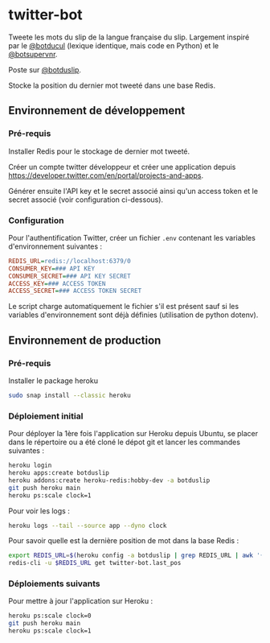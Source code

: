 # twitter-bot

Tweete les mots du slip de la langue française du slip. Largement inspiré par le  [@botducul](https://twitter.com/botducul) (lexique identique, mais code en Python) et le [@botsupervnr](https://twitter.com/botsupervnr). 

Poste sur [@botduslip](https://twitter.com/botduslip).

Stocke la position du dernier mot tweeté dans une base Redis.

## Environnement de développement

### Pré-requis

Installer Redis pour le stockage de dernier mot tweeté.

Créer un compte twitter développeur et créer une application depuis https://developer.twitter.com/en/portal/projects-and-apps.

Générer ensuite l'API key et le secret associé ainsi qu'un access token et le secret associé (voir configuration ci-dessous).

### Configuration

Pour l'authentification Twitter, créer un fichier `.env` contenant les variables d'environnement suivantes :
```ini
REDIS_URL=redis://localhost:6379/0
CONSUMER_KEY=### API KEY
CONSUMER_SECRET=### API KEY SECRET
ACCESS_KEY=### ACCESS TOKEN
ACCESS_SECRET=### ACCESS TOKEN SECRET
```

Le script charge automatiquement le fichier s'il est présent sauf si les variables d'environnement sont déjà définies (utilisation de python dotenv).

## Environnement de production

### Pré-requis

Installer le package heroku

```bash
sudo snap install --classic heroku
```

### Déploiement initial

Pour déployer la 1ère fois l'application sur Heroku depuis Ubuntu, se placer dans le répertoire ou a été cloné le dépot git et lancer les commandes suivantes :

```bash
heroku login
heroku apps:create botduslip
heroku addons:create heroku-redis:hobby-dev -a botduslip
git push heroku main
heroku ps:scale clock=1
```

Pour voir les logs :
```bash
heroku logs --tail --source app --dyno clock
```

Pour savoir quelle est la dernière position de mot dans la base Redis :
```bash
export REDIS_URL=$(heroku config -a botduslip | grep REDIS_URL | awk '{print $2}')
redis-cli -u $REDIS_URL get twitter-bot.last_pos
```

### Déploiements suivants

Pour mettre à jour l'application sur Heroku :
```bash
heroku ps:scale clock=0
git push heroku main
heroku ps:scale clock=1
```

